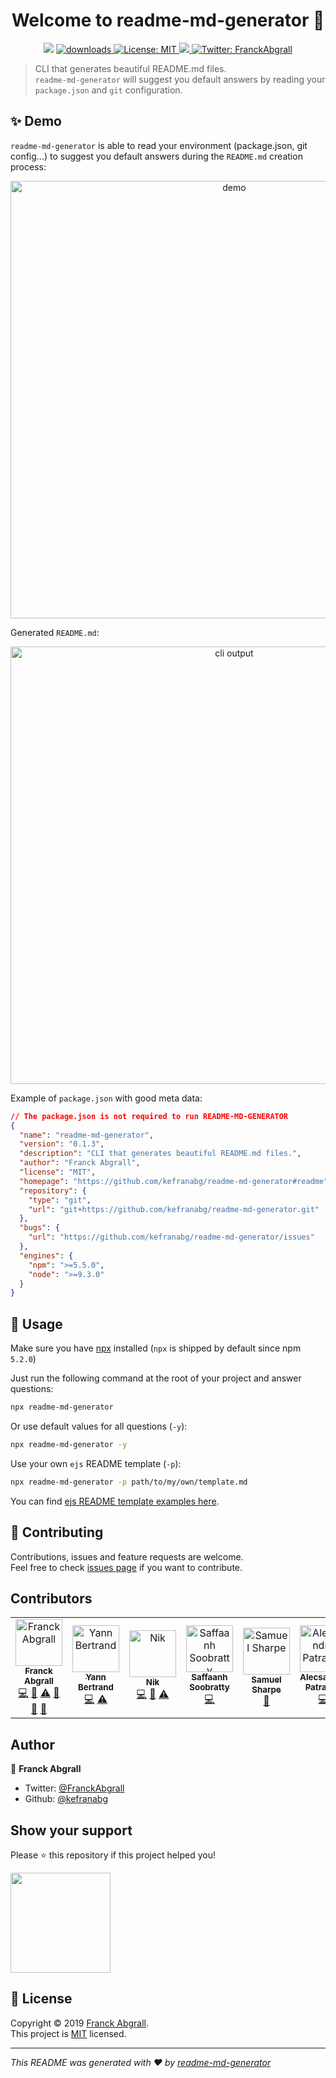 <h1 align="center">Welcome to readme-md-generator 👋</h1>
<p align="center">
  <img src="https://img.shields.io/npm/v/readme-md-generator.svg?orange=blue" />
  <a href="https://www.npmjs.com/package/readme-md-generator">
    <img alt="downloads" src="https://img.shields.io/npm/dm/readme-md-generator.svg?color=blue" target="_blank" />
  </a>
  <a href="https://github.com/kefranabg/readme-md-generator/blob/master/LICENSE">
    <img alt="License: MIT" src="https://img.shields.io/badge/License-MIT-yellow.svg" target="_blank" />
  </a>
  <a href="https://codecov.io/gh/kefranabg/readme-md-generator">
    <img src="https://codecov.io/gh/kefranabg/readme-md-generator/branch/master/graph/badge.svg" />
  </a>  
  <a href="https://twitter.com/FranckAbgrall">
    <img alt="Twitter: FranckAbgrall" src="https://img.shields.io/twitter/follow/FranckAbgrall.svg?style=social" target="_blank" />
  </a>
</p>

> CLI that generates beautiful README.md files.<br /> `readme-md-generator` will suggest you default answers by reading your `package.json` and `git` configuration.

## ✨ Demo

`readme-md-generator` is able to read your environment (package.json, git config...) to suggest you default answers during the `README.md` creation process:

<p align="center">
  <img width="700" align="center" src="https://user-images.githubusercontent.com/9840435/60266022-72a82400-98e7-11e9-9958-f9004c2f97e1.gif" alt="demo"/>
</p>

Generated `README.md`:

<p align="center">
  <img width="700" src="https://user-images.githubusercontent.com/9840435/60266090-9cf9e180-98e7-11e9-9cac-3afeec349bbc.jpg" alt="cli output"/>
</p>

Example of `package.json` with good meta data:

```json
// The package.json is not required to run README-MD-GENERATOR
{
  "name": "readme-md-generator",
  "version": "0.1.3",
  "description": "CLI that generates beautiful README.md files.",
  "author": "Franck Abgrall",
  "license": "MIT",
  "homepage": "https://github.com/kefranabg/readme-md-generator#readme",
  "repository": {
    "type": "git",
    "url": "git+https://github.com/kefranabg/readme-md-generator.git"
  },
  "bugs": {
    "url": "https://github.com/kefranabg/readme-md-generator/issues"
  },
  "engines": {
    "npm": ">=5.5.0",
    "node": ">=9.3.0"
  }
}
```

## 🚀 Usage

Make sure you have [npx](https://www.npmjs.com/package/npx) installed (`npx` is shipped by default since npm `5.2.0`)

Just run the following command at the root of your project and answer questions:

```sh
npx readme-md-generator
```

Or use default values for all questions (`-y`):

```sh
npx readme-md-generator -y
```

Use your own `ejs` README template (`-p`):

```sh
npx readme-md-generator -p path/to/my/own/template.md
```

You can find [ejs README template examples here](https://github.com/kefranabg/readme-md-generator/tree/master/templates).

## 🤝 Contributing

Contributions, issues and feature requests are welcome.<br />
Feel free to check [issues page](https://github.com/kefranabg/readme-md-generator/issues) if you want to contribute.

## Contributors

<!-- ALL-CONTRIBUTORS-LIST:START - Do not remove or modify this section -->
<!-- prettier-ignore -->
<table>
  <tr>
    <td align="center"><a href="https://www.franck-abgrall.me/"><img src="https://avatars3.githubusercontent.com/u/9840435?v=4" width="75px;" alt="Franck Abgrall"/><br /><sub><b>Franck Abgrall</b></sub></a><br /><a href="https://github.com/kefranabg/readme-md-generator/commits?author=kefranabg" title="Code">💻</a> <a href="https://github.com/kefranabg/readme-md-generator/commits?author=kefranabg" title="Documentation">📖</a> <a href="https://github.com/kefranabg/readme-md-generator/commits?author=kefranabg" title="Tests">⚠️</a> <a href="#question-kefranabg" title="Answering Questions">💬</a> <a href="https://github.com/kefranabg/readme-md-generator/issues?q=author%3Akefranabg" title="Bug reports">🐛</a> <a href="#maintenance-kefranabg" title="Maintenance">🚧</a></td>
    <td align="center"><a href="http://yann-bertrand.fr/"><img src="https://avatars0.githubusercontent.com/u/5855339?v=4" width="75px;" alt="Yann Bertrand"/><br /><sub><b>Yann Bertrand</b></sub></a><br /><a href="https://github.com/kefranabg/readme-md-generator/commits?author=yannbertrand" title="Code">💻</a> <a href="https://github.com/kefranabg/readme-md-generator/commits?author=yannbertrand" title="Tests">⚠️</a></td>
    <td align="center"><a href="https://nikx.io"><img src="https://avatars2.githubusercontent.com/u/3141005?v=4" width="75px;" alt="Nik"/><br /><sub><b>Nik</b></sub></a><br /><a href="https://github.com/kefranabg/readme-md-generator/commits?author=NikxDa" title="Code">💻</a> <a href="https://github.com/kefranabg/readme-md-generator/commits?author=NikxDa" title="Documentation">📖</a> <a href="https://github.com/kefranabg/readme-md-generator/commits?author=NikxDa" title="Tests">⚠️</a></td>
    <td align="center"><a href="https://github.com/ssoobratty"><img src="https://avatars3.githubusercontent.com/u/7631054?v=4" width="75px;" alt="Saffaanh Soobratty"/><br /><sub><b>Saffaanh Soobratty</b></sub></a><br /><a href="https://github.com/kefranabg/readme-md-generator/commits?author=ssoobratty" title="Code">💻</a></td>
    <td align="center"><a href="https://github.com/samit4me"><img src="https://avatars3.githubusercontent.com/u/3248531?v=4" width="75px;" alt="Samuel Sharpe"/><br /><sub><b>Samuel Sharpe</b></sub></a><br /><a href="https://github.com/kefranabg/readme-md-generator/commits?author=samit4me" title="Documentation">📖</a></td>
    <td align="center"><a href="https://github.com/apatrascu"><img src="https://avatars3.githubusercontent.com/u/1193770?v=4" width="75px;" alt="Alecsandru Patrascu"/><br /><sub><b>Alecsandru Patrascu</b></sub></a><br /><a href="https://github.com/kefranabg/readme-md-generator/commits?author=apatrascu" title="Code">💻</a></td>
    <td align="center"><a href="http://milad.nekofar.com"><img src="https://avatars3.githubusercontent.com/u/147401?v=4" width="75px;" alt="Milad Nekofar"/><br /><sub><b>Milad Nekofar</b></sub></a><br /><a href="https://github.com/kefranabg/readme-md-generator/commits?author=nekofar" title="Code">💻</a> <a href="https://github.com/kefranabg/readme-md-generator/commits?author=nekofar" title="Tests">⚠️</a> <a href="#ideas-nekofar" title="Ideas, Planning, & Feedback">🤔</a></td>
    <td align="center"><a href="https://github.com/hgb123"><img src="https://avatars0.githubusercontent.com/u/18468577?v=4" width="75px;" alt="Bao Ho"/><br /><sub><b>Bao Ho</b></sub></a><br /><a href="https://github.com/kefranabg/readme-md-generator/commits?author=hgb123" title="Code">💻</a> <a href="https://github.com/kefranabg/readme-md-generator/commits?author=hgb123" title="Tests">⚠️</a></td>
  </tr>
</table>

<!-- ALL-CONTRIBUTORS-LIST:END -->

## Author

👤 **Franck Abgrall**

- Twitter: [@FranckAbgrall](https://twitter.com/FranckAbgrall)
- Github: [@kefranabg](https://github.com/kefranabg)

## Show your support

Please ⭐️ this repository if this project helped you!

<a href="https://www.patreon.com/FranckAbgrall">
  <img src="https://c5.patreon.com/external/logo/become_a_patron_button@2x.png" width="160">
</a>

## 📝 License

Copyright © 2019 [Franck Abgrall](https://github.com/kefranabg).<br />
This project is [MIT](https://github.com/kefranabg/readme-md-generator/blob/master/LICENSE) licensed.

---

_This README was generated with ❤️ by [readme-md-generator](https://github.com/kefranabg/readme-md-generator)_
